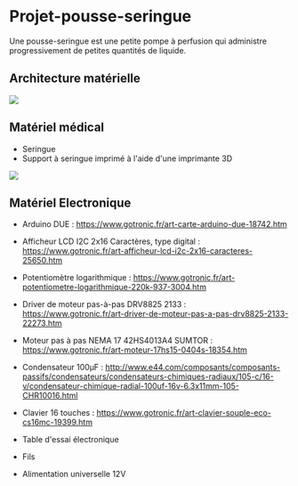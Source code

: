 # Projet-pousse-seringue
Une pousse-seringue est une petite pompe à perfusion qui administre progressivement de petites quantités de liquide. 

## Architecture matérielle

![](https://i.imgur.com/Q2w7f9C.jpg)

## Matériel médical

- Seringue
- Support à seringue imprimé à l'aide d'une imprimante 3D

![](https://i.imgur.com/U1E4ZWI.png)

## Matériel Electronique

- Arduino DUE : https://www.gotronic.fr/art-carte-arduino-due-18742.htm

- Afficheur LCD I2C 2x16 Caractères, type digital : https://www.gotronic.fr/art-afficheur-lcd-i2c-2x16-caracteres-25650.htm

- Potentiomètre logarithmique : https://www.gotronic.fr/art-potentiometre-logarithmique-220k-937-3004.htm

- Driver de moteur pas-à-pas DRV8825 2133 : https://www.gotronic.fr/art-driver-de-moteur-pas-a-pas-drv8825-2133-22273.htm

- Moteur pas à pas NEMA 17 42HS4013A4 SUMTOR : https://www.gotronic.fr/art-moteur-17hs15-0404s-18354.htm

- Condensateur 100μF : http://www.e44.com/composants/composants-passifs/condensateurs/condensateurs-chimiques-radiaux/105-c/16-v/condensateur-chimique-radial-100uf-16v-6.3x11mm-105-CHR10016.html

- Clavier 16 touches : https://www.gotronic.fr/art-clavier-souple-eco-cs16mc-19399.htm

- Table d'essai électronique

- Fils 

- Alimentation universelle 12V
